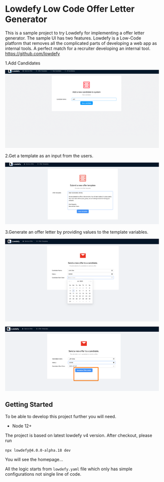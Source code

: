 # Lowdefy Low Code Offer Letter Generator

This is a sample project to try Lowdefy for implementing a offer letter generator. The sample UI has two features.
Lowdefy is a Low-Code platform that removes all the complicated parts of developing a web app as internal tools. A perfect match for a recruiter developing 
an internal tool. https://github.com/lowdefy

1.Add Candidates

![](docs/add.gif)

2.Get a template as an input from the users.

![](docs/template.png)

3.Generate an offer letter by providing values to the template variables.

![](docs/date_picker.png)

![](docs/offer_generate.png)

## Getting Started

To be able to develop this project further you will need.

- Node 12+


The project is based on latest lowdefy v4 version. After checkout, please run

`npx lowdefy@4.0.0-alpha.18 dev`

You will see the homepage...

All the logic starts from `lowdefy.yaml` file which only has simple configurations not single line of code.